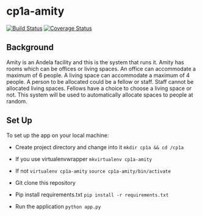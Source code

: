 # cp1a-amity
[![Build Status](https://travis-ci.org/mungaiandela/cp1a-amity.svg?branch=develop)](https://travis-ci.org/mungaiandela/cp1a-amity)
[![Coverage Status](https://coveralls.io/repos/github/mungaiandela/cp1a-amity/badge.svg?branch=develop)](https://coveralls.io/github/mungaiandela/cp1a-amity?branch=develop)


## Background
Amity is an Andela facility and this is the system that runs it.
Amity has rooms which can be offices or living spaces.
An office can accommodate a maximum of 6 people.
A living space can accommodate a maximum of 4 people.
A person to be allocated could be a fellow or staff.
Staff cannot be allocated living spaces.
Fellows have a choice to choose a living space or not.
This system will be used to automatically allocate spaces to people at random.

## Set Up
To set up the app on your local machine:

* Create project directory and change into it
    `mkdir cp1a && cd /cp1a `

* If you use virtualenvwrapper
    `mkvirtualenv cp1a-amity`

* If not
    `virtualenv cp1a-amity`
    `source cp1a-amity/bin/activate`

* Git clone this repository

* Pip install requirements.txt
    `pip install -r requirements.txt`

* Run the application
    `python app.py`
